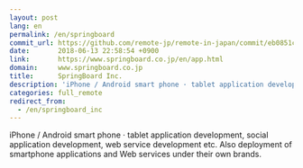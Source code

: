 ```yaml
---
layout: post
lang: en
permalink: /en/springboard
commit_url: https://github.com/remote-jp/remote-in-japan/commit/eb0851c054c481ebe7a61d086c348a814045e521
date:       2018-06-13 22:58:54 +0900
link:       https://www.springboard.co.jp/en/app.html
domain:     www.springboard.co.jp
title:      SpringBoard Inc.
description: 'iPhone / Android smart phone · tablet application development, social application development, web service development etc. Also deployment of smartphone applications and Web services under their own brands.'
categories: full_remote
redirect_from:
  - /en/springboard_inc
---
```


<p>iPhone / Android smart phone · tablet application development, social application development, web service development etc. Also deployment of smartphone applications and Web services under their own brands.</p>
